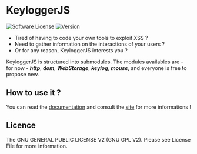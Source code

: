 # KeyloggerJS
[![Software License](https://img.shields.io/badge/license-GNU%20GPL%20V2-green.svg?style=flat-square)](LICENSE) [![Version](https://img.shields.io/badge/version-1.0.0-red.svg?style=flat-square)](https://github.com/solikate/keyloggerJS/wiki) 

* Tired of having to code your own tools to exploit XSS ?
* Need to gather information on the interactions of your users ?
* Or for any reason, KeyloggerJS interests you ?

KeyloggerJS is structured into submodules. The modules availables are - for now - ***http***, ***dom***, ***WebStorage***, ***keylog***, ***mouse***, and everyone is free to propose new.

## How to use it ?
You can read the [documentation](https://github.com/solikate/keyloggerJS/wiki) and consult the [site](http://solikate.github.io/keyloggerJS/) for more informations !

## Licence
The GNU GENERAL PUBLIC LICENSE V2 (GNU GPL V2). Please see License File for more information.

